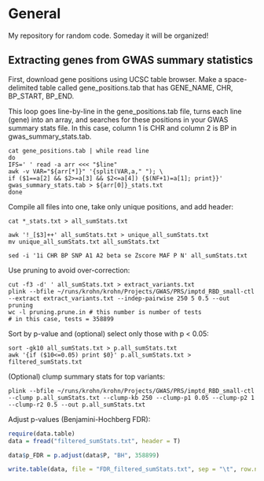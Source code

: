 # General
My repository for random code. Someday it will be organized!  

## Extracting genes from GWAS summary statistics
First, download gene positions using UCSC table browser. Make a space-delimited table called gene_positions.tab that has GENE_NAME, CHR, BP_START, BP_END.  

This loop goes line-by-line in the gene_positions.tab file, turns each line (gene) into an array, and searches for these positions in your GWAS summary stats file. In this case, column 1 is CHR and column 2 is BP in gwas_summary_stats.tab.  

```
cat gene_positions.tab | while read line
do
IFS=' ' read -a arr <<< "$line"
awk -v VAR="${arr[*]}" '{split(VAR,a," "); \
if ($1==a[2] && $2>=a[3] && $2<=a[4]) {$(NF+1)=a[1]; print}}' gwas_summary_stats.tab > ${arr[0]}_stats.txt
done
````

Compile all files into one, take only unique positions, and add header:
````
cat *_stats.txt > all_sumStats.txt

awk '!_[$3]++' all_sumStats.txt > unique_all_sumStats.txt
mv unique_all_sumStats.txt all_sumStats.txt

sed -i '1i CHR BP SNP A1 A2 beta se Zscore MAF P N' all_sumStats.txt
````
Use pruning to avoid over-correction:
````
cut -f3 -d' ' all_sumStats.txt > extract_variants.txt
plink --bfile ~/runs/krohn/krohn/Projects/GWAS/PRS/imptd_RBD_small-ctl --extract extract_variants.txt --indep-pairwise 250 5 0.5 --out pruning
wc -l pruning.prune.in # this number is number of tests
# in this case, tests = 358899
````
Sort by p-value and (optional) select only those with p < 0.05:
````
sort -gk10 all_sumStats.txt > p.all_sumStats.txt
awk '{if ($10<=0.05) print $0}' p.all_sumStats.txt > filtered_sumStats.txt
````
(Optional) clump summary stats for top variants:
````
plink --bfile ~/runs/krohn/krohn/Projects/GWAS/PRS/imptd_RBD_small-ctl --clump p.all_sumStats.txt --clump-kb 250 --clump-p1 0.05 --clump-p2 1 --clump-r2 0.5 --out p.all_sumStats.txt
````
Adjust p-values (Benjamini-Hochberg FDR):
```R
require(data.table)
data = fread("filtered_sumStats.txt", header = T)

data$p_FDR = p.adjust(data$P, "BH", 358899)

write.table(data, file = "FDR_filtered_sumStats.txt", sep = "\t", row.names = F, quote = F)
```
